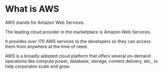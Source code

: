 # What is AWS

AWS stands for Amazon Web Services.

The leading cloud provider in the marketplace is Amazon Web Services.

It provides over 170 AWS services to the developers so they can access them from anywhere at the time of need.

AWS is a broadly adopted cloud platform that offers several on-demand operations like compute power, database, storage, content delivery, etc., to help corporates scale and grow.
